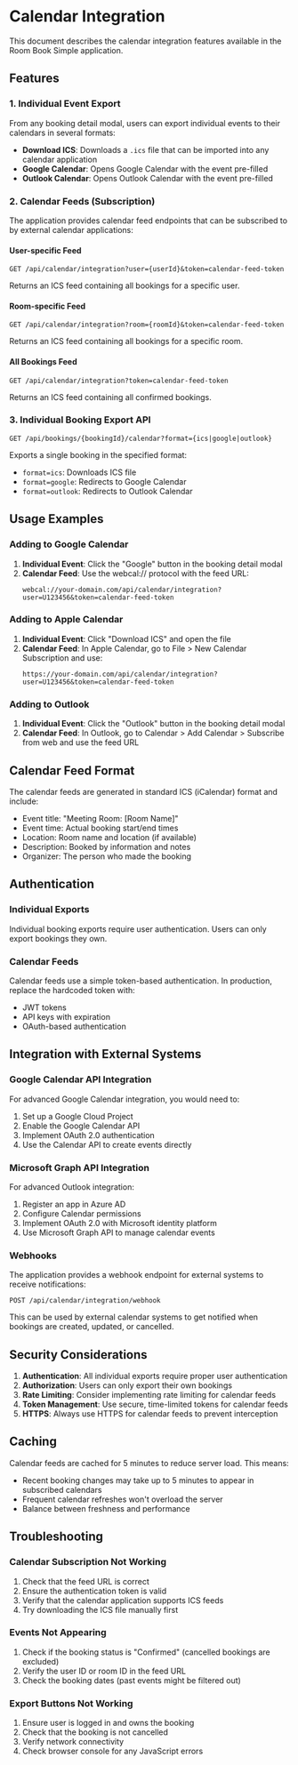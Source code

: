 # Calendar Integration

This document describes the calendar integration features available in the Room Book Simple application.

## Features

### 1. Individual Event Export

From any booking detail modal, users can export individual events to their calendars in several formats:

- **Download ICS**: Downloads a `.ics` file that can be imported into any calendar application
- **Google Calendar**: Opens Google Calendar with the event pre-filled
- **Outlook Calendar**: Opens Outlook Calendar with the event pre-filled

### 2. Calendar Feeds (Subscription)

The application provides calendar feed endpoints that can be subscribed to by external calendar applications:

#### User-specific Feed
```
GET /api/calendar/integration?user={userId}&token=calendar-feed-token
```
Returns an ICS feed containing all bookings for a specific user.

#### Room-specific Feed
```
GET /api/calendar/integration?room={roomId}&token=calendar-feed-token
```
Returns an ICS feed containing all bookings for a specific room.

#### All Bookings Feed
```
GET /api/calendar/integration?token=calendar-feed-token
```
Returns an ICS feed containing all confirmed bookings.

### 3. Individual Booking Export API

```
GET /api/bookings/{bookingId}/calendar?format={ics|google|outlook}
```

Exports a single booking in the specified format:
- `format=ics`: Downloads ICS file
- `format=google`: Redirects to Google Calendar
- `format=outlook`: Redirects to Outlook Calendar

## Usage Examples

### Adding to Google Calendar

1. **Individual Event**: Click the "Google" button in the booking detail modal
2. **Calendar Feed**: Use the webcal:// protocol with the feed URL:
   ```
   webcal://your-domain.com/api/calendar/integration?user=U123456&token=calendar-feed-token
   ```

### Adding to Apple Calendar

1. **Individual Event**: Click "Download ICS" and open the file
2. **Calendar Feed**: In Apple Calendar, go to File > New Calendar Subscription and use:
   ```
   https://your-domain.com/api/calendar/integration?user=U123456&token=calendar-feed-token
   ```

### Adding to Outlook

1. **Individual Event**: Click the "Outlook" button in the booking detail modal
2. **Calendar Feed**: In Outlook, go to Calendar > Add Calendar > Subscribe from web and use the feed URL

## Calendar Feed Format

The calendar feeds are generated in standard ICS (iCalendar) format and include:

- Event title: "Meeting Room: [Room Name]"
- Event time: Actual booking start/end times
- Location: Room name and location (if available)
- Description: Booked by information and notes
- Organizer: The person who made the booking

## Authentication

### Individual Exports
Individual booking exports require user authentication. Users can only export bookings they own.

### Calendar Feeds
Calendar feeds use a simple token-based authentication. In production, replace the hardcoded token with:
- JWT tokens
- API keys with expiration
- OAuth-based authentication

## Integration with External Systems

### Google Calendar API Integration

For advanced Google Calendar integration, you would need to:

1. Set up a Google Cloud Project
2. Enable the Google Calendar API
3. Implement OAuth 2.0 authentication
4. Use the Calendar API to create events directly

### Microsoft Graph API Integration

For advanced Outlook integration:

1. Register an app in Azure AD
2. Configure Calendar permissions
3. Implement OAuth 2.0 with Microsoft identity platform
4. Use Microsoft Graph API to manage calendar events

### Webhooks

The application provides a webhook endpoint for external systems to receive notifications:

```
POST /api/calendar/integration/webhook
```

This can be used by external calendar systems to get notified when bookings are created, updated, or cancelled.

## Security Considerations

1. **Authentication**: All individual exports require proper user authentication
2. **Authorization**: Users can only export their own bookings
3. **Rate Limiting**: Consider implementing rate limiting for calendar feeds
4. **Token Management**: Use secure, time-limited tokens for calendar feeds
5. **HTTPS**: Always use HTTPS for calendar feeds to prevent interception

## Caching

Calendar feeds are cached for 5 minutes to reduce server load. This means:
- Recent booking changes may take up to 5 minutes to appear in subscribed calendars
- Frequent calendar refreshes won't overload the server
- Balance between freshness and performance

## Troubleshooting

### Calendar Subscription Not Working

1. Check that the feed URL is correct
2. Ensure the authentication token is valid
3. Verify that the calendar application supports ICS feeds
4. Try downloading the ICS file manually first

### Events Not Appearing

1. Check if the booking status is "Confirmed" (cancelled bookings are excluded)
2. Verify the user ID or room ID in the feed URL
3. Check the booking dates (past events might be filtered out)

### Export Buttons Not Working

1. Ensure user is logged in and owns the booking
2. Check that the booking is not cancelled
3. Verify network connectivity
4. Check browser console for any JavaScript errors